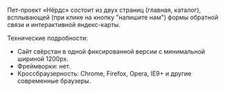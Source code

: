 Пет-проект «Нёрдс» состоит из двух страниц (главная, каталог), всплывающей (при клике на кнопку "напишите нам") формы обратной связи
и интерактивной яндекс-карты.

Технические подробности:
- Сайт свёрстан в одной фиксированной версии с минимальной шириной 1200px.
- Фреймворки: нет.
- Кроссбраузерность: Chrome, Firefox, Opera, IE9+ и другие современные браузеры.
